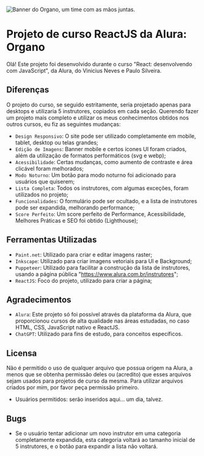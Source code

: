 ![Banner do Organo, um time com as mãos juntas.](./static/banner.png)
# Projeto de curso ReactJS da Alura: Organo

Olá! Este projeto foi desenvolvido durante o curso "React: desenvolvendo com JavaScript", da Alura, do Vinicius Neves e Paulo Silveira.

## Diferenças

O projeto do curso, se seguido estritamente, seria projetado apenas para desktops e utilizaria 5 instrutores, copiados em cada seção.
Querendo fazer um projeto mais completo e utilizar os meus conhecimentos obtidos nos outros cursos, eu fiz as seguintes mudanças:

- `Design Responsivo`: O site pode ser utilizado completamente em mobile, tablet, desktop ou telas grandes;
- `Edição de Imagens`: Banner mobile e certos ícones UI foram criados, além da utilização de formatos performáticos (svg e webp);
- `Acessibilidade`: Certas mudanças, como aumento de contraste e área clicável foram melhorados;
- `Modo Noturno`: Um botão para modo noturno foi adicionado para usuários que quiserem;
- `Lista Completa`: Todos os instrutores, com algumas exceções, foram utilizados no projeto;
- `Funcionalidades`: O formulário pode ser ocultado, e a lista de instrutores pode ser expandida, melhorando performance;
- `Score Perfeito`: Um score perfeito de Performance, Acessibilidade, Melhores Práticas e SEO foi obtido (Lighthouse);

## Ferramentas Utilizadas

- `Paint.net`: Utilizado para criar e editar imagens raster;
- `Inkscape`: Utilizado para criar imagens vetoriais para UI e Background;
- `Puppeteer`: Utilizado para facilitar a construção da lista de instrutores, usando a página pública "https://www.alura.com.br/instrutores";
- `ReactJS`: Foco do projeto, utilizado para criar a página;

## Agradecimentos

- `Alura`: Este projeto só foi possível através da plataforma da Alura, que proporcionou cursos de alta qualidade nas áreas
estudadas, no caso HTML, CSS, JavaScript nativo e ReactJS.
- `ChatGPT`: Utilizado para fins de estudo, para conceitos específicos.

## Licensa

Não é permitido o uso de qualquer arquivo que possua origem na Alura, a menos que se obtenha permissão deles ou (acredito) que esses
arquivos sejam usados para projetos de curso da mesma. Para utilizar arquivos criados por mim, por favor peça permissão primeiro.

* Usuários permitidos: serão inseridos aqui... um dia, talvez.

## Bugs

- Se o usuário tentar adicionar um novo instrutor em uma categoria completamente expandida, esta categoria voltará ao
tamanho inicial de 5 instrutores, e o botão para expandir a lista não voltará.
